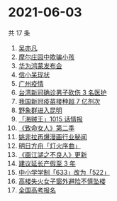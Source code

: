 # 2021-06-03

共 17 条

<!-- BEGIN -->
<!-- 最后更新时间 Thu Jun 03 2021 19:47:33 GMT+0800 (China Standard Time) -->

1. [吴亦凡](https://www.zhihu.com/search?q=吴亦凡)
2. [摩尔庄园中欺骗小孩](https://www.zhihu.com/search?q=摩尔庄园)
3. [华为鸿蒙发布会](https://www.zhihu.com/search?q=华为)
4. [信小呆现状](https://www.zhihu.com/search?q=信小呆)
5. [广州疫情](https://www.zhihu.com/search?q=广州疫情)
6. [台湾新冠确诊男子砍伤 3 名医护](https://www.zhihu.com/search?q=台湾疫情)
7. [我国新冠疫苗接种超 7 亿剂次](https://www.zhihu.com/search?q=新冠疫苗)
8. [野象群进入昆明](https://www.zhihu.com/search?q=云南大象)
9. [「海贼王」1015 话情报](https://www.zhihu.com/search?q=海贼王)
10. [《致命女人》第二季](https://www.zhihu.com/search?q=致命女人)
11. [姚非拉再爆漫画行业秘闻](https://www.zhihu.com/search?q=姚非拉)
12. [明日方舟「灯火序曲」](https://www.zhihu.com/search?q=明日方舟)
13. [《画江湖之不良人》更新](https://www.zhihu.com/search?q=画江湖之不良人)
14. [建议延长产假至 3 年](https://www.zhihu.com/search?q=延长产假)
15. [中小学学制「633」改为「522」](https://www.zhihu.com/search?q=中小学)
16. [高楼失火女子窗外避险不慎坠楼](https://www.zhihu.com/search?q=高楼失火)
17. [全国高考报名](https://www.zhihu.com/search?q=高考报名人数)

<!-- END -->
